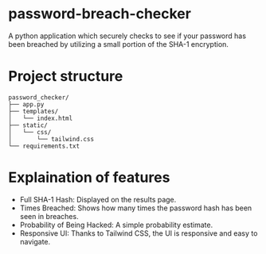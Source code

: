 # password-breach-checker
A python application which securely checks to see if your password has been breached by utilizing a small portion of the SHA-1 encryption.

# Project structure

```
password_checker/
├── app.py
├── templates/
│   └── index.html
├── static/
│   └── css/
│       └── tailwind.css
└── requirements.txt
```

# Explaination of features
 * Full SHA-1 Hash: Displayed on the results page.
 * Times Breached: Shows how many times the password hash has been seen in breaches.
 * Probability of Being Hacked: A simple probability estimate.
 * Responsive UI: Thanks to Tailwind CSS, the UI is responsive and easy to navigate.
